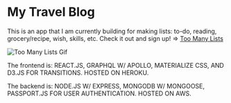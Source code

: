 # My Travel Blog

This is an app that I am currently building for making lists: to-do, reading, grocery/recipe, wish, skills, etc. Check it out and sign up! => [Too Many Lists](https://toomanylists.com)

![Too Many Lists Gif](./toomanylists.gif?raw=true "Too Many Lists")

The frontend is: REACT.JS, GRAPHQL W/ APOLLO, MATERIALIZE CSS, AND D3.JS FOR TRANSITIONS. HOSTED ON HEROKU. 

The backend is: NODE.JS W/ EXPRESS, MONGODB W/ MONGOOSE, PASSPORT.JS FOR USER AUTHENTICATION. HOSTED ON AWS.